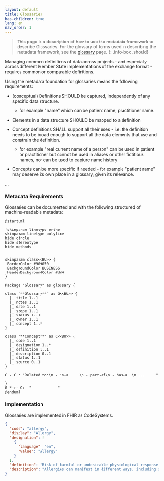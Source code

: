 ```yaml
---
layout: default
title: Glossaries
has-children: true
lang: en
nav_order: 1
---
```


> This page is a description of how to use the metadata framework to describe Glossaries. For the glossary of terms used in describing the metadata framework, see the [glossary](glossary.html) page.
{: .info-box .should}

Managing common definitions of data across projects - and especially across different Member State implementations of the exchange format - requires common or comparable definitions. 

Using the metadata foundation for glossaries means the following requirements: 

* (conceptual) Definitions SHOULD be captured, independently of any specific data structure.
  * for example "name" which can be patient name, practitioner name.

* Elements in a data structure SHOULD be mapped to a definition

* Concept definitions SHALL support all their uses - i.e. the definition needs to be broad enough to support all the data elements that use and constrain the definition.
  * for example "real current name of a person" can be used in patient or practitioner but cannot be used in aliases or other fictitious names, nor can be used to capture name history

* Concepts can be more specific if needed - for example "patient name" may deserve its own place in a glossary, given its relevance.

...

### Metadata Requirements

Glossaries can be documented and with the following structured of machine-readable metadata:

```plantuml!
@startuml

'skinparam linetype ortho
skinparam linetype polyline
hide circle
hide stereotype
hide methods


skinparam class<<BU>> {
 BorderColor #909050
 BackgroundColor BUSINESS
 HeaderBackgroundColor #dd4
}

Package "Glossary" as glossary {

class "**Glossary**" as G<<BU>> {
  |_ title 1..1
  |_ notes 1..1   
  |_ date 1..1
  |_ scope 1..1
  |_ status 1..1
  |_ owner 1..1
  |_ concept 1..*   
}

class "**Concept**" as C<<BU>> {
  |_ code 1..1
  |_ designation 1..*
  |_ definition 1..1
  |_ description 0..1
  |_ status 1..1
  |_ source 0..1    
}

C - C : "Related to:\n - is-a     \n - part-of\n - has-a  \n ...     "

}
G *-r- C:  "            "  
@enduml

```




### Implementation

Glossaries are implemented in FHIR as CodeSystems.

```json
{
  "code": "allergy",
  "display": "Allergy",
  "designation": [
    {
      "language": "en",
      "value": "Allergy" 
    }
  ],
  "definition": "Risk of harmful or undesirable physiological response which is specific to an individual and associated with exposure to a substance or other agent.",
  "description": "Allergies can manifest in different ways, including skin reactions, respiratory symptoms, or anaphylaxis. Common allergens include pollen, dust mites, certain foods, and medications."
}
```

